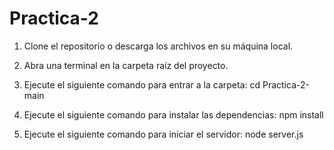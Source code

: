 # Practica-2
1. Clone el repositorio o descarga los archivos en su máquina local.

2. Abra una terminal en la carpeta raíz del proyecto.

3. Ejecute el siguiente comando para entrar a la carpeta:
    cd Practica-2-main

3. Ejecute el siguiente comando para instalar las dependencias:
    npm install

4. Ejecute el siguiente comando para iniciar el servidor:
    node server.js